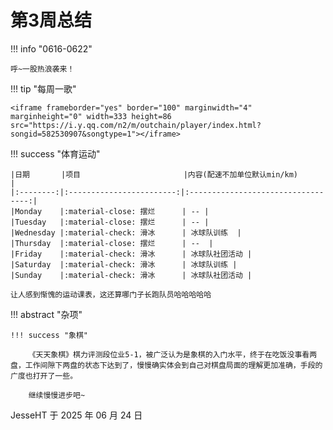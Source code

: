 # 第3周总结

!!! info "0616-0622"

    呼~一股热浪袭来！
    
!!! tip "每周一歌"

    <iframe frameborder="yes" border="100" marginwidth="4" marginheight="0" width=333 height=86 src="https://i.y.qq.com/n2/m/outchain/player/index.html?songid=582530907&songtype=1"></iframe>

    
!!! success "体育运动"

    |日期       |项目                       |内容(配速不加单位默认min/km)           |
    |:--------:|:------------------------:|:----------------------------------:|
    |Monday    |:material-close: 摆烂      | -- |
    |Tuesday   |:material-close: 摆烂      | -- |
    |Wednesday |:material-check: 滑冰      | 冰球队训练  |
    |Thursday  |:material-close: 摆烂      | --  |
    |Friday    |:material-check: 滑冰      | 冰球队社团活动 |
    |Saturday  |:material-check: 滑冰      | 冰球队训练 |
    |Sunday    |:material-check: 滑冰      | 冰球队社团活动 |

    让人感到惭愧的运动课表，这还算哪门子长跑队员哈哈哈哈哈

!!! abstract "杂项"

    !!! success "象棋"

        《天天象棋》棋力评测段位业5-1，被广泛认为是象棋的入门水平，终于在吃饭没事看两盘，工作间隙下两盘的状态下达到了，慢慢确实体会到自己对棋盘局面的理解更加准确，手段的广度也打开了一些。
        
        继续慢慢进步吧~
      

JesseHT 于 2025 年 06 月 24 日